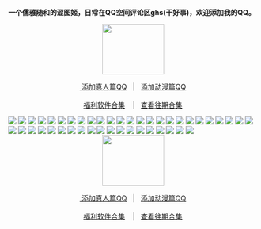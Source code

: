 <p><strong>一个儒雅随和的涩图姬，日常在QQ空间评论区ghs(干好事)，欢迎添加我的QQ。</strong></p>
<div align="center"><img src="https://i.pixxxels.cc/jSSyNmpT/42-D9-F1-D4-4433-4865-9830-A4-A4-D052516-A.gif" height="102" width="125"/></div>
<div align="center"><p><a href="https://qm.qq.com/cgi-bin/qm/qr?k=VHVfncJChRrSp_NGJrlJNgYpoaZ9ukMV
" rel="nofollow">&nbsp添加真人篇QQ</a>&nbsp&nbsp | &nbsp&nbsp;<a href="https://qm.qq.com/cgi-bin/qm/qr?k=m_LgW6KgED1aHePiscfi4DAD6KxDqSjy&noverify=0" rel="nofollow">添加动漫篇QQ</a><br/><br><a href="http://dwz.date/bPZc
">福利软件合集</a> &nbsp&nbsp&nbsp|&nbsp&nbsp;&nbsp<a href="http://dwz.date/bQdz">查看往期合集</a></p></div>
<img src="https://i.pixxxels.cc/vHBWBv8k/0981-FF45-24-AF-4300-8-CB8-9-E666-B0-FDDDD.jpg" /> 
<img src="https://i.pixxxels.cc/76K58pz6/15-FC6-F45-7-F17-4-C96-B0-D1-9-C3-E513-FB941.jpg" /> 
<img src="https://i.pixxxels.cc/66HvDGV0/18550-DBC-B47-E-43-C9-B54-A-9-D828-FD0-DFD7.jpg" /> 
<img src="https://i.pixxxels.cc/FFnYPXmC/1-E1-F5-CCF-12-E3-4-AEE-8-BE7-B5-FEF6-AEFEDC.jpg" /> 
<img src="https://i.pixxxels.cc/7YdTL8WJ/41-F51473-8095-492-C-85-B6-E77-DB428-AA57.jpg" /> 
<img src="https://i.pixxxels.cc/1zpFTCMn/44-C76-AFA-5-F35-440-F-8-DCD-0-C79-FA7-A9-AAE.jpg" />
<img src="https://i.pixxxels.cc/0Qkz48bF/4-D7-E4-C3-E-9-B5-A-46-C0-8511-D3-F68-B89-FE02.png" />
<img src="https://i.pixxxels.cc/MHXvWd0Y/5537-BF04-5-F5-A-48-C0-B719-3505-DB52-A2-E3.jpg" /> 
<img src="https://i.pixxxels.cc/PJq8CtHY/569-FF5-D8-5-B3-B-4496-AB4-C-236-BC952-D014.jpg" /> 
<img src="https://i.pixxxels.cc/xdrH6DGV/62-B13939-D959-4636-9947-66-A150848-A8-F.jpg" /> 
<img src="https://i.pixxxels.cc/Hk8X0syt/62-CEF977-E88-F-4-BBE-995-C-81-BE5242-E32-E.jpg" /> 
<img src="https://i.pixxxels.cc/xT4LbbcC/6-A2-D497-D-A424-4-B1-B-A2-F5-AFF8-EBDDD104.jpg" /> 
<img src="https://i.pixxxels.cc/NjX29J3J/6-FB599-D8-AFDE-4-D10-A8-A6-8-C7-B1-ABB75-F3.jpg" /> 
<img src="https://i.pixxxels.cc/gj5rr8Nb/8-FAF03-F1-1821-4-EBF-8-E44-9-A0777-D6-AF3-B.jpg" /> 
<img src="https://i.pixxxels.cc/pTRjtf10/97-B478-A6-7921-4-A40-A93-B-24-A9-C100-CC4-A.jpg" /> 
<img src="https://i.pixxxels.cc/d0m7n7tG/A0205-D31-35-FC-4-A2-C-8-B68-B070-ADD85-D50.jpg" /> 
<img src="https://i.pixxxels.cc/FKZR32DZ/A7639486-6124-432-B-8847-092-FA4-C662-D7.png" /> 
<img src="https://i.pixxxels.cc/sDkvrPMp/C462-ED32-B1-E4-41-DF-B2-CD-E46-BD7393-C59.jpg" /> 
<img src="https://i.pixxxels.cc/CKVBjCYF/D0-E8350-D-E846-48-E0-A984-5-D7-DE707-AA18.jpg" /> 
<img src="https://i.pixxxels.cc/BbwPDdZy/D4923883-DB85-40-D5-921-A-1-B5-AF0927-C52.jpg" /> 
<img src="https://i.pixxxels.cc/652ygbpW/D5080-CD5-0012-4315-82-E6-0-A5-FCD89-B5-C7.jpg" /> 
<img src="https://i.pixxxels.cc/hPfdgPpq/E1-A01-A23-C1-FE-4966-8339-5-E9-E1-B2-BF5-E3.jpg" /> 
<img src="https://i.pixxxels.cc/xdF7LL1x/1-E6-F3-DCA-9-D74-48-FA-A142-D1360410623-C.png" />
<img src=" https://i.pixxxels.cc/hGhZ4h19/20822578-6-EE5-4642-B2-AE-0535-CE073-D74.png" />
<img src=" https://i.pixxxels.cc/0j1VCnRf/24-AE2622-DE79-4-A0-D-8575-F52-F0-C36-E479.png " />
<img src=" https://i.pixxxels.cc/qM0mh1GB/28471816-A85-A-420-F-8-F46-5-BDBC2-D080-A2.jpg " />
<img src=" https://i.pixxxels.cc/cHnDYjjC/29-BD3303-66-B0-4331-ACA7-32-F388-B09-CC1.png " />
<img src=" https://i.pixxxels.cc/1X0J7FyZ/3-C5-FA1-EF-6-AB4-4-DCC-AFB6-408440-D443-ED.png " />
<img src=" https://i.pixxxels.cc/Xq9zMhcm/3-EE15-E32-3-EE9-4984-A81-F-83-E34-CD5-E74-C.png " />
<img src=" https://i.pixxxels.cc/rw92Rd43/45-AC16-CB-7360-461-E-BAC4-A410-E03-D04-B8.jpg " />
<img src=" https://i.pixxxels.cc/NjdPwRms/4-D4-DC66-D-9-ABE-4275-B7-A8-77019078-DA57.jpg " />
<img src=" https://i.pixxxels.cc/258RQzF6/5-D315-B43-623-B-46-BF-B86-A-7-C504-ACA1534.jpg " />
<img src=" https://i.pixxxels.cc/TYq4CzPW/64-B2-FAC2-D717-4-C07-9-EA0-AE578090-A3-A9.png " />
<img src=" https://i.pixxxels.cc/K8GsV0Kp/6-FA001-F8-B06-E-4-E38-9230-E01-E963-A04-B1.png " />
<img src=" https://i.pixxxels.cc/cHrpzXzG/72-C98961-5777-4626-9-C70-BB418-A76961-D.jpg " />
<img src=" https://i.pixxxels.cc/sDptbBTx/91427586-08-DD-4295-B6-E5-D8-DC913-FC183.jpg " />
<img src=" https://i.pixxxels.cc/vTyvnmf2/9-A629-A9-D-8711-4-E1-F-9-D3-C-37-A5-ABB8805-F.jpg " />
<img src=" https://i.pixxxels.cc/15xkW0cb/9-B55-B155-A235-471-A-A346-72-E7-CF5-BBF4-D.jpg " />
<img src=" https://i.pixxxels.cc/5t7cpZnm/ADCE9577-5422-4313-9-ABB-E104-FC60-AB60.jpg " />
<img src=" https://i.pixxxels.cc/4dqDRpC7/BAD6-BA90-55-B0-4-BE7-8-FAC-357718403-AF8.jpg " />
<img src=" https://i.pixxxels.cc/jjGcsc5b/BB249-C0-E-0048-4-F22-AFC9-8-C768-ADE834-D.png " />
<img src=" https://i.pixxxels.cc/NjDZf3qw/C2-EFDB61-9-AB9-4258-BFA3-00-D1-FAEB80-AB.png " />
<img src=" https://i.pixxxels.cc/mDznjhcb/CCCB7934-F20-D-4318-BBE2-CBFA8-B484-E42.png " />
<img src=" https://i.pixxxels.cc/VsbyBZMj/E36744-E2-1-E61-4-AD5-9677-E433-AA1-F7-F43.jpg " />

<div align="center"><img src="https://i.pixxxels.cc/jSSyNmpT/42-D9-F1-D4-4433-4865-9830-A4-A4-D052516-A.gif" height="102" width="125"/></div>
<div align="center"><p><a href="https://qm.qq.com/cgi-bin/qm/qr?k=VHVfncJChRrSp_NGJrlJNgYpoaZ9ukMV
" rel="nofollow">&nbsp添加真人篇QQ</a>&nbsp&nbsp | &nbsp&nbsp;<a href="https://qm.qq.com/cgi-bin/qm/qr?k=m_LgW6KgED1aHePiscfi4DAD6KxDqSjy&noverify=0" rel="nofollow">添加动漫篇QQ</a><br/><br><a href="http://dwz.date/bPZc
">福利软件合集</a> &nbsp&nbsp&nbsp|&nbsp&nbsp;&nbsp<a href="http://dwz.date/bQdz">查看往期合集</a></p></div>
